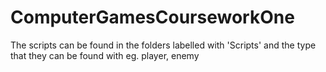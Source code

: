 # ComputerGamesCourseworkOne

The scripts can be found in the folders labelled with 'Scripts' and the type that they can be found with eg. player, enemy
